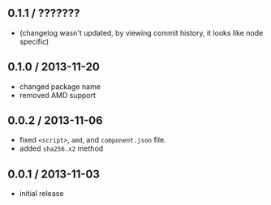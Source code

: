 0.1.1 / ???????
---------------
- (changelog wasn't updated, by viewing commit history, it looks like node specific)

0.1.0 / 2013-11-20
------------------
* changed package name
* removed AMD support

0.0.2 / 2013-11-06
------------------
* fixed `<script>`, `amd`, and `component.json` file.
* added `sha256.x2` method

0.0.1 / 2013-11-03
------------------
* initial release